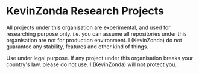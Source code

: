 # KevinZonda Research Projects

All projects under this organisation are experimental, and used for researching purpose only.
i.e. you can assume all repositories under this organisation are not for production environment.
I (KevinZonda) do not guarantee any stability, features and other kind of things.

Use under legal purpose. If any project under this organisation breaks your country's law, please
do not use. I (KevinZonda) will not protect you.
